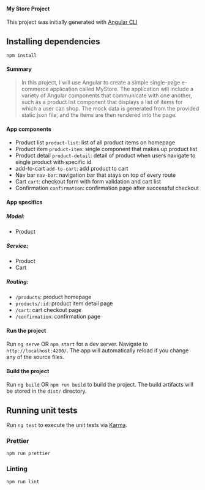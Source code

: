 #### My Store Project

This project was initially generated with [Angular CLI](https://github.com/angular/angular-cli)

## Installing dependencies ##

```
npm install
```

#### Summary
> In this project, I will use Angular to create a simple single-page e-commerce application called MyStore.
> The application will include a variety of Angular components that communicate with one another, such as a product list component that displays a list of items for which a user can shop.
> The mock data is generated from the provided static json file, and the items are then rendered into the page.

#### App components
+ Product list `product-list`: list of all product items on homepage
+ Product item `product-item`: single component that makes up product list
+ Product detail `product-detail`: detail of product when users navigate to single product with specific id
+ add-to-cart `add-to-cart`: add product to cart
+ Nav bar `nav-bar`: navigation bar that stays on top of every route
+ Cart `cart`: checkout form with form validation and cart list
+ Confirmation `confirmation`: confirmation page after successful checkout

#### App specifics
##### Model:
+ Product

##### Service:
+ Product
+ Cart

##### Routing:
+ `/products`: product homepage 
+ `products/:id`: product item detail page 
+ `/cart`: cart checkout page 
+ `/confirmation`: confirmation page

#### Run the project

Run `ng serve` OR `npm start` for a dev server. Navigate to `http://localhost:4200/`. The app will automatically reload if you change any of the source files.

#### Build the project

Run `ng build` OR `npm run build` to build the project. The build artifacts will be stored in the `dist/` directory.

## Running unit tests

Run `ng test` to execute the unit tests via [Karma](https://karma-runner.github.io).

### Prettier ###

```
npm run prettier
```

### Linting ###

```
npm run lint
```
